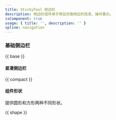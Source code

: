 ```yaml
---
title: StickyTool 侧边栏
description: 侧边栏组件用于常驻页面侧边的信息、操作展示。
isComponent: true
usage: { title: '', description: '' }
spline: navigation
---
```


### 基础侧边栏

{{ base }}

#### 紧凑侧边栏

{{ compact }}

#### 组件形状
提供圆形和方形两种不同形状。

{{ shape }}
